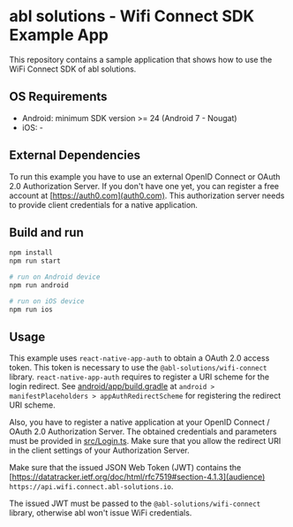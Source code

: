 # abl solutions - Wifi Connect SDK Example App
This repository contains a sample application that shows how to use the WiFi Connect SDK of abl solutions.

## OS Requirements
- Android: minimum SDK version >= 24 (Android 7 - Nougat)
- iOS: -

## External Dependencies
To run this example you have to use an external OpenID Connect or OAuth 2.0 Authorization Server. If you
don't have one yet, you can register a free account at [https://auth0.com](auth0.com). This authorization
server needs to provide client credentials for a native application.

## Build and run
```bash
npm install
npm run start

# run on Android device
npm run android

# run on iOS device
npm run ios
```

## Usage
This example uses `react-native-app-auth` to obtain a OAuth 2.0 access token. This token is necessary
to use the `@abl-solutions/wifi-connect` library. `react-native-app-auth` requires to register a URI
scheme for the login redirect. See [android/app/build.gradle](./android/app/build.gradle) at 
`android > manifestPlaceholders > appAuthRedirectScheme` for registering the redirect URI scheme.

Also, you have to register a native application at your OpenID Connect / OAuth 2.0 Authorization Server.
The obtained credentials and parameters must be provided in [src/Login.ts](src/Login.ts). Make sure that
you allow the redirect URI in the client settings of your Authorization Server.

Make sure that the issued JSON Web Token (JWT) contains the 
[https://datatracker.ietf.org/doc/html/rfc7519#section-4.1.3](audience) `https://api.wifi.connect.abl-solutions.io`.

The issued JWT must be passed to the `@abl-solutions/wifi-connect` library, otherwise abl won't issue WiFi credentials.